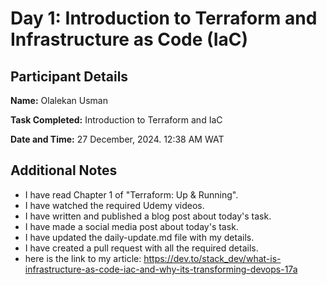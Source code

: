 # Day 1: Introduction to Terraform and Infrastructure as Code (IaC)

## Participant Details
**Name:** Olalekan Usman

**Task Completed:** Introduction to Terraform and IaC

**Date and Time:** 27 December, 2024. 12:38 AM WAT

## Additional Notes
- I have read Chapter 1 of "Terraform: Up & Running".
- I have watched the required Udemy videos.
- I have written and published a blog post about today's task.
- I have made a social media post about today's task.
- I have updated the daily-update.md file with my details.
- I have created a pull request with all the required details.
- here is the link to my article: https://dev.to/stack_dev/what-is-infrastructure-as-code-iac-and-why-its-transforming-devops-17a

